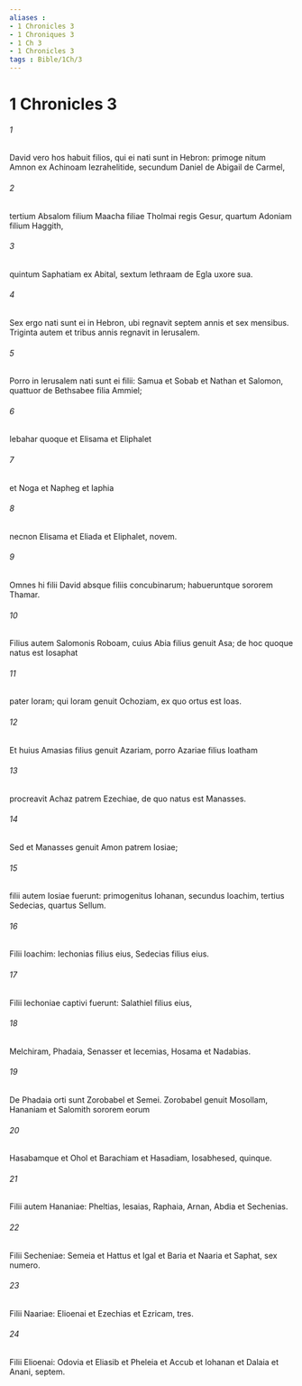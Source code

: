 ```yaml
---
aliases : 
- 1 Chronicles 3
- 1 Chroniques 3
- 1 Ch 3
- 1 Chronicles 3
tags : Bible/1Ch/3
---
```


# 1 Chronicles 3

###### 1
David vero hos habuit filios, qui ei nati sunt in Hebron: primoge nitum Amnon ex Achinoam Iezrahelitide, secundum Daniel de Abigail de Carmel, 
###### 2
tertium Absalom filium Maacha filiae Tholmai regis Gesur, quartum Adoniam filium Haggith, 
###### 3
quintum Saphatiam ex Abital, sextum Iethraam de Egla uxore sua. 
###### 4
Sex ergo nati sunt ei in Hebron, ubi regnavit septem annis et sex mensibus. Triginta autem et tribus annis regnavit in Ierusalem. 
###### 5
Porro in Ierusalem nati sunt ei filii: Samua et Sobab et Nathan et Salomon, quattuor de Bethsabee filia Ammiel; 
###### 6
Iebahar quoque et Elisama et Eliphalet 
###### 7
et Noga et Napheg et Iaphia 
###### 8
necnon Elisama et Eliada et Eliphalet, novem.
###### 9
Omnes hi filii David absque filiis concubinarum; habueruntque sororem Thamar.
###### 10
Filius autem Salomonis Roboam, cuius Abia filius genuit Asa; de hoc quoque natus est Iosaphat 
###### 11
pater Ioram; qui Ioram genuit Ochoziam, ex quo ortus est Ioas. 
###### 12
Et huius Amasias filius genuit Azariam, porro Azariae filius Ioatham 
###### 13
procreavit Achaz patrem Ezechiae, de quo natus est Manasses. 
###### 14
Sed et Manasses genuit Amon patrem Iosiae; 
###### 15
filii autem Iosiae fuerunt: primogenitus Iohanan, secundus Ioachim, tertius Sedecias, quartus Sellum. 
###### 16
Filii Ioachim: Iechonias filius eius, Sedecias filius eius. 
###### 17
Filii Iechoniae captivi fuerunt: Salathiel filius eius, 
###### 18
Melchiram, Phadaia, Senasser et Iecemias, Hosama et Nadabias. 
###### 19
De Phadaia orti sunt Zorobabel et Semei. Zorobabel genuit Mosollam, Hananiam et Salomith sororem eorum 
###### 20
Hasabamque et Ohol et Barachiam et Hasadiam, Iosabhesed, quinque. 
###### 21
Filii autem Hananiae: Pheltias, Iesaias, Raphaia, Arnan, Abdia et Sechenias. 
###### 22
Filii Secheniae: Semeia et Hattus et Igal et Baria et Naaria et Saphat, sex numero. 
###### 23
Filii Naariae: Elioenai et Ezechias et Ezricam, tres. 
###### 24
Filii Elioenai: Odovia et Eliasib et Pheleia et Accub et Iohanan et Dalaia et Anani, septem.
